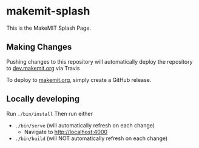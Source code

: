 # makemit-splash
This is the MakeMIT Splash Page.

## Making Changes

Pushing changes to this repository will automatically deploy the repository to [dev.makemit.org](https://dev.makemit.org) via Travis

To deploy to [makemit.org](https://makemit.org), simply create a GitHub release.

## Locally developing

Run `./bin/install`
Then run either
- `./bin/serve` (will automatically refresh on each change)
    - Navigate to [http://localhost:4000](http://localhost:4000)
- `./bin/build` (will NOT automatically refresh on each change)